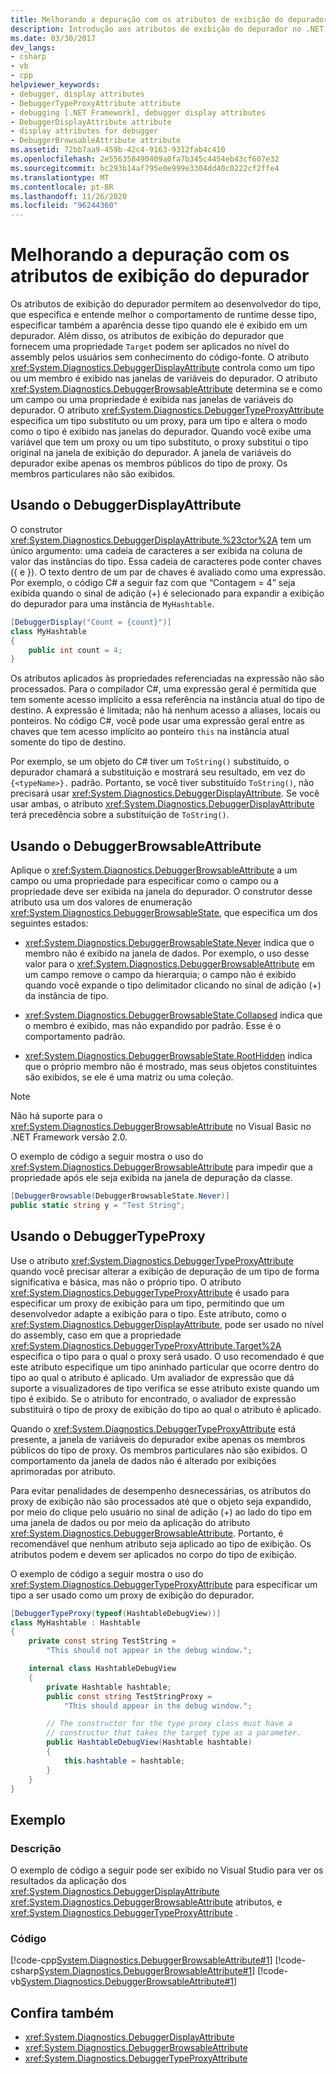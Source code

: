 ```yaml
---
title: Melhorando a depuração com os atributos de exibição do depurador
description: Introdução aos atributos de exibição do depurador no .NET, que permitem que o desenvolvedor do tipo também especifique qual será a aparência do tipo quando ele é mostrado em um depurador.
ms.date: 03/30/2017
dev_langs:
- csharp
- vb
- cpp
helpviewer_keywords:
- debugger, display attributes
- DebuggerTypeProxyAttribute attribute
- debugging [.NET Framework], debugger display attributes
- DebuggerDisplayAttribute attribute
- display attributes for debugger
- DebuggerBrowsableAttribute attribute
ms.assetid: 72bb7aa9-459b-42c4-9163-9312fab4c410
ms.openlocfilehash: 2e556358490409a0fa7b345c4454eb43cf607e32
ms.sourcegitcommit: bc293b14af795e0e999e3304dd40c0222cf2ffe4
ms.translationtype: MT
ms.contentlocale: pt-BR
ms.lasthandoff: 11/26/2020
ms.locfileid: "96244360"
---
```

# <a name="enhancing-debugging-with-the-debugger-display-attributes"></a>Melhorando a depuração com os atributos de exibição do depurador

Os atributos de exibição do depurador permitem ao desenvolvedor do tipo, que especifica e entende melhor o comportamento de runtime desse tipo, especificar também a aparência desse tipo quando ele é exibido em um depurador. Além disso, os atributos de exibição do depurador que fornecem uma propriedade `Target` podem ser aplicados no nível do assembly pelos usuários sem conhecimento do código-fonte. O atributo <xref:System.Diagnostics.DebuggerDisplayAttribute> controla como um tipo ou um membro é exibido nas janelas de variáveis do depurador. O atributo <xref:System.Diagnostics.DebuggerBrowsableAttribute> determina se e como um campo ou uma propriedade é exibida nas janelas de variáveis do depurador. O atributo <xref:System.Diagnostics.DebuggerTypeProxyAttribute> especifica um tipo substituto ou um proxy, para um tipo e altera o modo como o tipo é exibido nas janelas do depurador. Quando você exibe uma variável que tem um proxy ou um tipo substituto, o proxy substitui o tipo original na janela de exibição do depurador. A janela de variáveis do depurador exibe apenas os membros públicos do tipo de proxy. Os membros particulares não são exibidos.  
  
## <a name="using-the-debuggerdisplayattribute"></a>Usando o DebuggerDisplayAttribute  

O construtor <xref:System.Diagnostics.DebuggerDisplayAttribute.%23ctor%2A> tem um único argumento: uma cadeia de caracteres a ser exibida na coluna de valor das instâncias do tipo. Essa cadeia de caracteres pode conter chaves ({ e }). O texto dentro de um par de chaves é avaliado como uma expressão. Por exemplo, o código C# a seguir faz com que “Contagem = 4” seja exibida quando o sinal de adição (+) é selecionado para expandir a exibição do depurador para uma instância de `MyHashtable`.  

```csharp
[DebuggerDisplay("Count = {count}")]
class MyHashtable
{
    public int count = 4;
}
```

Os atributos aplicados às propriedades referenciadas na expressão não são processados. Para o compilador C#, uma expressão geral é permitida que tem somente acesso implícito a essa referência na instância atual do tipo de destino. A expressão é limitada; não há nenhum acesso a aliases, locais ou ponteiros. No código C#, você pode usar uma expressão geral entre as chaves que tem acesso implícito ao ponteiro `this` na instância atual somente do tipo de destino.

Por exemplo, se um objeto do C# tiver um `ToString()` substituído, o depurador chamará a substituição e mostrará seu resultado, em vez do `{<typeName>}.` padrão. Portanto, se você tiver substituído `ToString()`, não precisará usar <xref:System.Diagnostics.DebuggerDisplayAttribute>. Se você usar ambas, o atributo <xref:System.Diagnostics.DebuggerDisplayAttribute> terá precedência sobre a substituição de `ToString()`.

## <a name="using-the-debuggerbrowsableattribute"></a>Usando o DebuggerBrowsableAttribute

 Aplique o <xref:System.Diagnostics.DebuggerBrowsableAttribute> a um campo ou uma propriedade para especificar como o campo ou a propriedade deve ser exibida na janela do depurador. O construtor desse atributo usa um dos valores de enumeração <xref:System.Diagnostics.DebuggerBrowsableState>, que especifica um dos seguintes estados:

- <xref:System.Diagnostics.DebuggerBrowsableState.Never> indica que o membro não é exibido na janela de dados.  Por exemplo, o uso desse valor para o <xref:System.Diagnostics.DebuggerBrowsableAttribute> em um campo remove o campo da hierarquia; o campo não é exibido quando você expande o tipo delimitador clicando no sinal de adição (+) da instância de tipo.

- <xref:System.Diagnostics.DebuggerBrowsableState.Collapsed> indica que o membro é exibido, mas não expandido por padrão.  Esse é o comportamento padrão.

- <xref:System.Diagnostics.DebuggerBrowsableState.RootHidden> indica que o próprio membro não é mostrado, mas seus objetos constituintes são exibidos, se ele é uma matriz ou uma coleção.

> [!NOTE]
> Não há suporte para o <xref:System.Diagnostics.DebuggerBrowsableAttribute> no Visual Basic no .NET Framework versão 2.0.

O exemplo de código a seguir mostra o uso do <xref:System.Diagnostics.DebuggerBrowsableAttribute> para impedir que a propriedade após ele seja exibida na janela de depuração da classe.

```csharp
[DebuggerBrowsable(DebuggerBrowsableState.Never)]
public static string y = "Test String";
```

## <a name="using-the-debuggertypeproxy"></a>Usando o DebuggerTypeProxy

 Use o atributo <xref:System.Diagnostics.DebuggerTypeProxyAttribute> quando você precisar alterar a exibição de depuração de um tipo de forma significativa e básica, mas não o próprio tipo. O atributo <xref:System.Diagnostics.DebuggerTypeProxyAttribute> é usado para especificar um proxy de exibição para um tipo, permitindo que um desenvolvedor adapte a exibição para o tipo.  Este atributo, como o <xref:System.Diagnostics.DebuggerDisplayAttribute>, pode ser usado no nível do assembly, caso em que a propriedade <xref:System.Diagnostics.DebuggerTypeProxyAttribute.Target%2A> especifica o tipo para o qual o proxy será usado. O uso recomendado é que este atributo especifique um tipo aninhado particular que ocorre dentro do tipo ao qual o atributo é aplicado.  Um avaliador de expressão que dá suporte a visualizadores de tipo verifica se esse atributo existe quando um tipo é exibido. Se o atributo for encontrado, o avaliador de expressão substituirá o tipo de proxy de exibição do tipo ao qual o atributo é aplicado.

 Quando o <xref:System.Diagnostics.DebuggerTypeProxyAttribute> está presente, a janela de variáveis do depurador exibe apenas os membros públicos do tipo de proxy. Os membros particulares não são exibidos. O comportamento da janela de dados não é alterado por exibições aprimoradas por atributo.

 Para evitar penalidades de desempenho desnecessárias, os atributos do proxy de exibição não são processados até que o objeto seja expandido, por meio do clique pelo usuário no sinal de adição (+) ao lado do tipo em uma janela de dados ou por meio da aplicação do atributo <xref:System.Diagnostics.DebuggerBrowsableAttribute>. Portanto, é recomendável que nenhum atributo seja aplicado ao tipo de exibição. Os atributos podem e devem ser aplicados no corpo do tipo de exibição.

 O exemplo de código a seguir mostra o uso do <xref:System.Diagnostics.DebuggerTypeProxyAttribute> para especificar um tipo a ser usado como um proxy de exibição do depurador.

```csharp
[DebuggerTypeProxy(typeof(HashtableDebugView))]
class MyHashtable : Hashtable
{
    private const string TestString =
        "This should not appear in the debug window.";

    internal class HashtableDebugView
    {
        private Hashtable hashtable;
        public const string TestStringProxy =
            "This should appear in the debug window.";

        // The constructor for the type proxy class must have a
        // constructor that takes the target type as a parameter.
        public HashtableDebugView(Hashtable hashtable)
        {
            this.hashtable = hashtable;
        }
    }
}
```

## <a name="example"></a>Exemplo

### <a name="description"></a>Descrição

O exemplo de código a seguir pode ser exibido no Visual Studio para ver os resultados da aplicação dos <xref:System.Diagnostics.DebuggerDisplayAttribute> <xref:System.Diagnostics.DebuggerBrowsableAttribute> atributos, e <xref:System.Diagnostics.DebuggerTypeProxyAttribute> .

### <a name="code"></a>Código

[!code-cpp[System.Diagnostics.DebuggerBrowsableAttribute#1](../../../samples/snippets/cpp/VS_Snippets_CLR_System/system.Diagnostics.DebuggerBrowsableAttribute/cpp/program.cpp#1)]
[!code-csharp[System.Diagnostics.DebuggerBrowsableAttribute#1](../../../samples/snippets/csharp/VS_Snippets_CLR_System/system.Diagnostics.DebuggerBrowsableAttribute/CS/program.cs#1)]
[!code-vb[System.Diagnostics.DebuggerBrowsableAttribute#1](../../../samples/snippets/visualbasic/VS_Snippets_CLR_System/system.Diagnostics.DebuggerBrowsableAttribute/VB/module1.vb#1)]

## <a name="see-also"></a>Confira também

- <xref:System.Diagnostics.DebuggerDisplayAttribute>
- <xref:System.Diagnostics.DebuggerBrowsableAttribute>
- <xref:System.Diagnostics.DebuggerTypeProxyAttribute>
